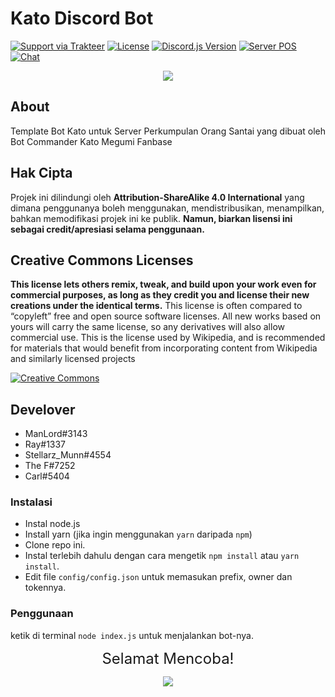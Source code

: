 # Kato Discord Bot 
[![Support via Trakteer](https://img.shields.io/badge/Support-me!-green)](https://trakteer.id/katowproject)
[![License](https://img.shields.io/badge/LICENSE-CC--BY--SA--4.0-green)](https://github.com/KatowProject/Kato-Bot/blob/master/LICENSE)
[![Discord.js Version](https://img.shields.io/badge/discord.js-v12-green)]()
[![Server POS](https://img.shields.io/badge/discord-discord.gg%2F3QVwskz-blue)](https://discord.gg/3QVwskz)
[![Chat](https://img.shields.io/discord/336336077755252738)]()

<p align="center"><img src="https://cdn.discordapp.com/attachments/496983030993518592/756818262771367956/102389586_135893838084980_7401656178564981492_o.jpg" /></p>

## About
Template Bot Kato untuk Server Perkumpulan Orang Santai yang dibuat oleh Bot Commander Kato Megumi Fanbase

## Hak Cipta
Projek ini dilindungi oleh **Attribution-ShareAlike 4.0 International** yang dimana penggunanya boleh menggunakan, mendistribusikan, menampilkan, bahkan
memodifikasi projek ini ke publik. __Namun, biarkan lisensi ini sebagai credit/apresiasi selama penggunaan.__

## Creative Commons Licenses
**This license lets others remix, tweak, and build upon your work even for commercial purposes, as long as they credit you and license their new creations under the identical terms.** This license is often compared to “copyleft” free and open source software licenses. All new works based on yours will carry the same license, so any derivatives will also allow commercial use. This is the license used by Wikipedia, and is recommended for materials that would benefit from incorporating content from Wikipedia and similarly licensed projects

[![Creative Commons](https://i.creativecommons.org/l/by-sa/4.0/88x31.png)](https://creativecommons.org/licenses/by-sa/4.0/ "Redirect to Creative Commons")

## Develover
- ManLord#3143
- Ray#1337
- Stellarz_Munn#4554
- The F#7252
- Carl#5404

### Instalasi
- Instal node.js
- Install yarn (jika ingin menggunakan `yarn` daripada `npm`)
- Clone repo ini.
- Instal terlebih dahulu dengan cara mengetik `npm install` atau `yarn install`.<br>
- Edit file `config/config.json` untuk memasukan prefix, owner dan tokennya.

### Penggunaan
ketik di terminal `node index.js` untuk menjalankan bot-nya.

<p align="center"><font size = "5">Selamat Mencoba! </font><br></p>
<p align="center"><img src="https://cdn.discordapp.com/attachments/519859252966457369/735280356441456641/4c64e343e788251fb15dac0f4c557337.gif" /></p>
